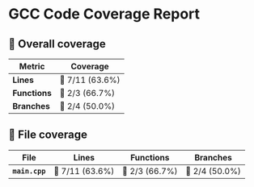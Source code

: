 # GCC Code Coverage Report

## 📂 Overall coverage

| Metric        | Coverage |
|---------------|----------|
| **Lines**     | 🔴 7/11 (63.6%) |
| **Functions** | 🔴 2/3 (66.7%) |
| **Branches**  | 🔴 2/4 (50.0%) |

## 📄 File coverage

| File                   | Lines | Functions | Branches |
|------------------------|-------|-----------|----------|
| **`main.cpp`** | 🔴 7/11 (63.6%) | 🔴 2/3 (66.7%) | 🔴 2/4 (50.0%) |
